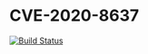 # CVE-2020-8637
[![Build Status](https://travis-ci.com/DXY0411/CVE-2020-8637.svg?branch=master)](https://travis-ci.com/DXY0411/CVE-2020-8637)